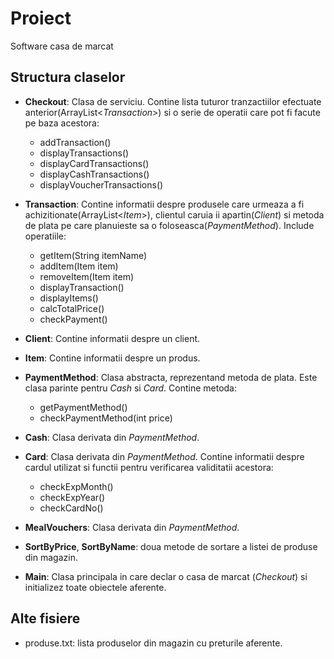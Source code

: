 # Proiect

Software casa de marcat

## Structura claselor
- __Checkout__: Clasa de serviciu. Contine lista tuturor tranzactiilor efectuate anterior(ArrayList<_Transaction_>) si o serie de operatii care pot fi facute pe baza acestora:
    - addTransaction()
    - displayTransactions()
    - displayCardTransactions()
    - displayCashTransactions()
    - displayVoucherTransactions()

- __Transaction__: Contine informatii despre produsele care urmeaza a fi achizitionate(ArrayList<_Item_>), clientul caruia ii apartin(_Client_) si metoda de plata pe care planuieste sa o foloseasca(_PaymentMethod_). Include operatiile:
    - getItem(String itemName)
    - addItem(Item item)
    - removeItem(Item item)
    - displayTransaction()
    - displayItems()
    - calcTotalPrice()
    - checkPayment()

- __Client__: Contine informatii despre un client.

- __Item__: Contine informatii despre un produs.

- __PaymentMethod__: Clasa abstracta, reprezentand metoda de plata. Este clasa parinte pentru _Cash_ si _Card_. Contine metoda:
    - getPaymentMethod()
    - checkPaymentMethod(int price)

- __Cash__: Clasa derivata din _PaymentMethod_.

- __Card__: Clasa derivata din _PaymentMethod_. Contine informatii despre cardul utilizat si functii pentru verificarea validitatii acestora:
    - checkExpMonth()
    - checkExpYear()
    - checkCardNo()

- __MealVouchers__: Clasa derivata din _PaymentMethod_.

- __SortByPrice__, __SortByName__: doua metode de sortare a listei de produse din magazin.

- __Main__: Clasa principala in care declar o casa de marcat (_Checkout_) si initializez toate obiectele aferente.

## Alte fisiere
- produse.txt: lista produselor din magazin cu preturile aferente.
